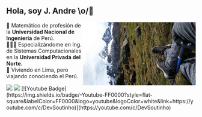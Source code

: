 ## Hola, soy J. Andre \o/👋

<img align="right" width="300" src="https://github.com/jsalvadorz/loading-images/raw/main/IMG_20210418_094653.jpg">

📐 Matemático de profesión de la **Universidad Nacional de Ingeniería** de Perú. <br>
👨🏻‍💻 Especializándome en Ing. de Sistemas Computacionales en la **Universidad Privada del Norte**. <br>
📌 Viviendo en Lima, pero viajando conociendo el Perú. 

<img src="https://img.shields.io/badge/IntelliJ_IDEA-000000.svg?style=for-the-badge&logo=intellij-idea&logoColor=white" />  
<img src="https://img.shields.io/badge/Instagram-E4405F?style=for-the-badge&logo=instagram&logoColor=white" /> 
[![Youtube Badge](https://img.shields.io/badge/-Youtube-FF0000?style=flat-square&labelColor=FF0000&logo=youtube&logoColor=white&link=https://youtube.com/c/DevSoutinho)](https://youtube.com/c/DevSoutinho)


<!--
**jsalvadorz/jsalvadorz** is a ✨ _special_ ✨ repository because its `README.md` (this file) appears on your GitHub profile.

Here are some ideas to get you started:

- 🔭 I’m currently working on ...
- 🌱 I’m currently learning ...
- 👯 I’m looking to collaborate on ...
- 🤔 I’m looking for help with ...
- 💬 Ask me about ...
- 📫 How to reach me: ...
- 😄 Pronouns: ...
- ⚡ Fun fact: ...
-->
